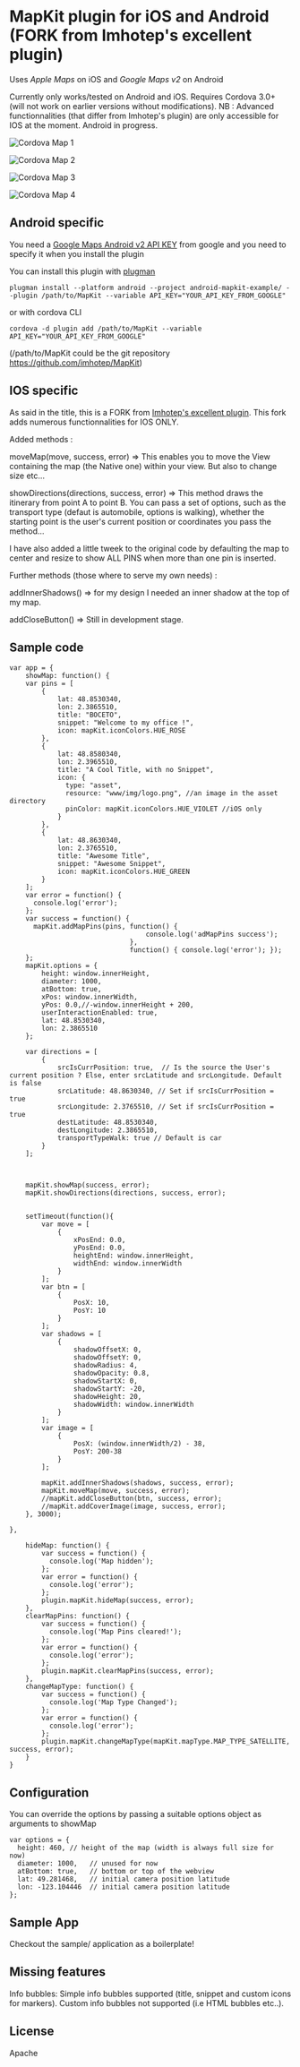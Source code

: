 MapKit plugin for iOS and Android (FORK from Imhotep's excellent plugin)
========================================================================

Uses *Apple Maps* on iOS and *Google Maps v2* on Android

Currently only works/tested on Android and iOS. Requires Cordova 3.0+ (will not work on earlier versions without modifications).
NB : Advanced functionnalities (that differ from Imhotep's plugin) are only accessible for IOS at the moment. Android in progress.

![Cordova Map 1](http://i.imgur.com/Mf6oeXal.png)

![Cordova Map 2](http://i.imgur.com/XaaBGeGl.png)

![Cordova Map 3](http://i.imgur.com/3IoDj0Rl.png)

![Cordova Map 4](http://i.imgur.com/Bfzik6Ml.png)


Android specific
----------------

You need a [Google Maps Android v2 API KEY](https://code.google.com/apis/console/) from google and you need to specify it when you install the plugin

You can install this plugin with [plugman](https://npmjs.org/package/plugman)

    plugman install --platform android --project android-mapkit-example/ --plugin /path/to/MapKit --variable API_KEY="YOUR_API_KEY_FROM_GOOGLE"

or with cordova CLI

    cordova -d plugin add /path/to/MapKit --variable API_KEY="YOUR_API_KEY_FROM_GOOGLE"

(/path/to/MapKit could be the git repository https://github.com/imhotep/MapKit)


IOS specific
------------
As said in the title, this is a FORK from [Imhotep's excellent plugin](https://github.com/imhotep/MapKit). This fork adds numerous functionnalities for IOS ONLY.

Added methods :

moveMap(move, success, error) => This enables you to move the View containing the map (the Native one) within your view. But also to change size etc…

showDirections(directions, success, error) => This method draws the itinerary from point A to point B. You can pass a set of options, such as the transport type (defaut is automobile, options is walking), whether the starting point is the user's current position or coordinates you pass the method…

I have also added a little tweek to the original code by defaulting the map to center and resize to show ALL PINS when more than one pin is inserted.

Further methods (those where to serve my own needs) :

addInnerShadows() => for my design I needed an inner shadow at the top of my map.

addCloseButton() => Still in development stage.


Sample code
-----------

    var app = {
        showMap: function() {
        var pins = [
            {
                lat: 48.8530340,
                lon: 2.3865510,
                title: "BOCETO",
                snippet: "Welcome to my office !",
                icon: mapKit.iconColors.HUE_ROSE
            },
            {
                lat: 48.8580340,
                lon: 2.3965510,
                title: "A Cool Title, with no Snippet",
                icon: {
                  type: "asset",
                  resource: "www/img/logo.png", //an image in the asset directory
                  pinColor: mapKit.iconColors.HUE_VIOLET //iOS only
                }
            },
            {
                lat: 48.8630340,
                lon: 2.3765510,
                title: "Awesome Title",
                snippet: "Awesome Snippet",
                icon: mapKit.iconColors.HUE_GREEN
            }
        ];
        var error = function() {
          console.log('error');
        };
        var success = function() {
          mapKit.addMapPins(pins, function() {
                                      console.log('adMapPins success');
                                  },
                                  function() { console.log('error'); });
        };
        mapKit.options = {
            height: window.innerHeight,
            diameter: 1000,
            atBottom: true,
            xPos: window.innerWidth,
            yPos: 0.0,//-window.innerHeight + 200,
            userInteractionEnabled: true,
            lat: 48.8530340,
            lon: 2.3865510
        };

        var directions = [
            {
                srcIsCurrPosition: true,  // Is the source the User's current position ? Else, enter srcLatitude and srcLongitude. Default is false
                srcLatitude: 48.8630340, // Set if srcIsCurrPosition = true
                srcLongitude: 2.3765510, // Set if srcIsCurrPosition = true
                destLatitude: 48.8530340,
                destLongitude: 2.3865510,
                transportTypeWalk: true // Default is car
            }
        ];



        mapKit.showMap(success, error);
        mapKit.showDirections(directions, success, error);


        setTimeout(function(){
            var move = [
                {
                    xPosEnd: 0.0,
                    yPosEnd: 0.0,
                    heightEnd: window.innerHeight,
                    widthEnd: window.innerWidth
                }
            ];
            var btn = [
                {
                    PosX: 10,
                    PosY: 10
                }
            ];
            var shadows = [
                {
                    shadowOffsetX: 0,
                    shadowOffsetY: 0,
                    shadowRadius: 4,
                    shadowOpacity: 0.8,
                    shadowStartX: 0,
                    shadowStartY: -20,
                    shadowHeight: 20,
                    shadowWidth: window.innerWidth
                }
            ];
            var image = [
                {
                    PosX: (window.innerWidth/2) - 38,
                    PosY: 200-38
                }
            ];

            mapKit.addInnerShadows(shadows, success, error);
            mapKit.moveMap(move, success, error);
            //mapKit.addCloseButton(btn, success, error);
            //mapKit.addCoverImage(image, success, error);
        }, 3000);

    },

        hideMap: function() {
            var success = function() {
              console.log('Map hidden');
            };
            var error = function() {
              console.log('error');
            };
            plugin.mapKit.hideMap(success, error);
        },
        clearMapPins: function() {
            var success = function() {
              console.log('Map Pins cleared!');
            };
            var error = function() {
              console.log('error');
            };
            plugin.mapKit.clearMapPins(success, error);
        },
        changeMapType: function() {
            var success = function() {
              console.log('Map Type Changed');
            };
            var error = function() {
              console.log('error');
            };
            plugin.mapKit.changeMapType(mapKit.mapType.MAP_TYPE_SATELLITE, success, error);
        }
    }

Configuration
-------------

You can override the options by passing a suitable options object as arguments to showMap

    var options = {
      height: 460, // height of the map (width is always full size for now)
      diameter: 1000,   // unused for now
      atBottom: true,   // bottom or top of the webview
      lat: 49.281468,   // initial camera position latitude
      lon: -123.104446  // initial camera position latitude
    };

Sample App
----------

Checkout the sample/ application as a boilerplate!

Missing features
----------------

Info bubbles: Simple info bubbles supported (title, snippet and custom icons for markers). Custom info bubbles not supported (i.e HTML bubbles etc..).

License
-------

Apache
